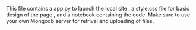 This file contains a app.py to launch the local site , a style.css file for basic design of the page , and a notebook containing the code.
Make sure to use your own Mongodb server for retrival and uploading of files.
